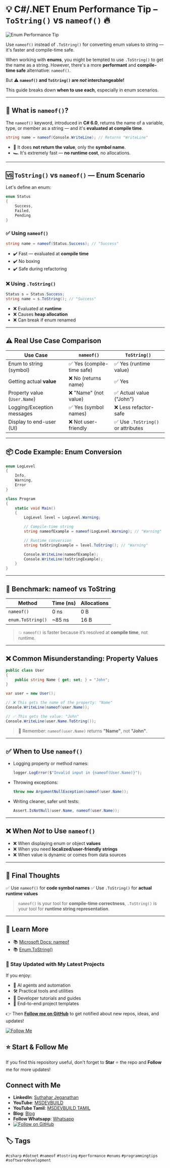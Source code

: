 
# 💡 C#/.NET  Enum Performance Tip – `ToString()` vs `nameof()` 🔥


![Enum Performance Tip](https://github.com/jssuthahar/Article/blob/main/Csharp/Perforamce/Enum.png?raw=true)

Use `nameof()` instead of `.ToString()` for converting enum values to string — it's faster and compile-time safe.


When working with **enums**, you might be tempted to use `.ToString()` to get the name as a string. However, there's a more **performant** and **compile-time safe** alternative: `nameof()`.

But ⚠️ **`nameof()` and `ToString()` are *not* interchangeable!**

This guide breaks down **when to use each**, especially in enum scenarios.

---

## 🚀 What is `nameof()`?

The `nameof()` keyword, introduced in **C# 6.0**, returns the name of a variable, type, or member as a string — and it's **evaluated at compile time**.

```csharp
string name = nameof(Console.WriteLine); // Returns "WriteLine"
````

* 🧠 It does **not return the value**, only the **symbol name**.
* 🏎️ It's extremely fast — **no runtime cost**, no allocations.

---

## 🆚 `ToString()` vs `nameof()` — Enum Scenario

Let's define an enum:

```csharp
enum Status
{
    Success,
    Failed,
    Pending
}
```

### ✅ Using `nameof()`

```csharp
string name = nameof(Status.Success); // "Success"
```

* ✔️ Fast — evaluated at **compile time**
* ✔️ No boxing
* ✔️ Safe during refactoring

### ❌ Using `.ToString()`

```csharp
Status s = Status.Success;
string name = s.ToString(); // "Success"
```

* ❌ Evaluated at **runtime**
* ❌ Causes **heap allocation**
* ❌ Can break if enum renamed

---

## ⚠️ Real Use Case Comparison

| Use Case                     | `nameof()`                | `ToString()`                      |
| ---------------------------- | ------------------------- | --------------------------------- |
| Enum to string (symbol)      | ✅ Yes (compile-time safe) | ✅ Yes (runtime value)             |
| Getting actual **value**     | ❌ No (returns name)       | ✅ Yes                             |
| Property value (`User.Name`) | ❌ "Name" (not value)      | ✅ Actual value ("John")           |
| Logging/Exception messages   | ✅ Yes (symbol names)      | ❌ Less refactor-safe              |
| Display to end-user (UI)     | ❌ Not user-friendly       | ✅ Use `.ToString()` or attributes |

---

## 📦 Code Example: Enum Conversion

```csharp
enum LogLevel
{
    Info,
    Warning,
    Error
}

class Program
{
    static void Main()
    {
        LogLevel level = LogLevel.Warning;

        // Compile-time string
        string nameofExample = nameof(LogLevel.Warning); // "Warning"

        // Runtime conversion
        string toStringExample = level.ToString(); // "Warning"

        Console.WriteLine(nameofExample);
        Console.WriteLine(toStringExample);
    }
}
```

---

## 🧪 Benchmark: nameof vs ToString

| Method            | Time (ns) | Allocations |
| ----------------- | --------- | ----------- |
| `nameof()`        | 0 ns      | 0 B         |
| `enum.ToString()` | \~85 ns   | 16 B        |

> 💥 `nameof()` is faster because it’s resolved at **compile time**, not runtime.

---

## ❌ Common Misunderstanding: Property Values

```csharp
public class User
{
    public string Name { get; set; } = "John";
}

var user = new User();

// ❌ This gets the name of the property: "Name"
Console.WriteLine(nameof(user.Name));

// ✅ This gets the value: "John"
Console.WriteLine(user.Name.ToString());
```

> 🔑 Remember: `nameof(user.Name)` returns **"Name"**, not **"John"**.

---

## ✅ When to Use `nameof()`

* Logging property or method names:

  ```csharp
  logger.LogError($"Invalid input in {nameof(User.Name)}");
  ```

* Throwing exceptions:

  ```csharp
  throw new ArgumentNullException(nameof(user.Name));
  ```

* Writing cleaner, safer unit tests:

  ```csharp
  Assert.IsNotNull(user.Name, nameof(user.Name));
  ```

---

## ❌ When *Not* to Use `nameof()`

* ❌ When displaying enum or object **values**
* ❌ When you need **localized/user-friendly strings**
* ❌ When value is dynamic or comes from data sources

---

## 🧠 Final Thoughts

✅ Use `nameof()` for **code symbol names**
✅ Use `.ToString()` for **actual runtime values**

> `nameof()` is your tool for **compile-time correctness**,
> `.ToString()` is your tool for **runtime string representation**.

---

## 🔗 Learn More

* 📚 [Microsoft Docs: nameof](https://learn.microsoft.com/en-us/dotnet/csharp/language-reference/operators/nameof)
* 📚 [Enum.ToString()](https://learn.microsoft.com/en-us/dotnet/api/system.enum.tostring)

### 🔔 Stay Updated with My Latest Projects

If you enjoy:
- 🧠 AI agents and automation
- 🛠️ Practical tools and utilities
- 📘 Developer tutorials and guides
- 🚀 End-to-end project templates

👉 Then **[Follow me on GitHub](https://github.com/jssuthahar)** to get notified about new repos, ideas, and updates!

[![Follow Me](https://img.shields.io/github/followers/jssuthahar?label=Follow&style=social)](https://github.com/jssuthahar)

## ⭐ Start & Follow Me
If you find this repository useful, don't forget to **Star** ⭐ the repo and **Follow** me for more updates!

 ## Connect with Me
- **LinkedIn**: [Suthahar Jeganathan](https://www.linkedin.com/in/jssuthahar/)
- **YouTube**: [MSDEVBUILD](https://www.youtube.com/@MSDEVBUILD)
- **YouTube Tamil**: [MSDEVBUILD TAMIL](https://www.youtube.com/@MSDEVBUILDTamil)
- **Blog**: [Blog](https://www.msdevbuild.com/)
- **Follow Whatsapp**: [Whatsapp](https://www.whatsapp.com/channel/0029Va5j2rHEFeXcTlUhQB0J)
- [![Follow on GitHub](https://img.shields.io/github/followers/jssuthahar?label=Follow&style=social)](https://github.com/jssuthahar)


## 🏷️ Tags

`#csharp` `#dotnet` `#nameof` `#tostring` `#performance` `#enums` `#programmingtips` `#softwaredevelopment`
